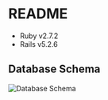 # README


* Ruby v2.7.2
* Rails v5.2.6

<h2>Database Schema</h2>
<img src="https://user-images.githubusercontent.com/15107515/144354770-23b68a9d-ea31-44ba-8ab7-f4e936154fe3.png" alt="Database Schema"></img>

